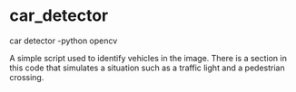 # car_detector
car detector -python opencv

A simple script used to identify vehicles in the image.
There is a section in this code that simulates a situation such as a traffic light and a pedestrian crossing.
